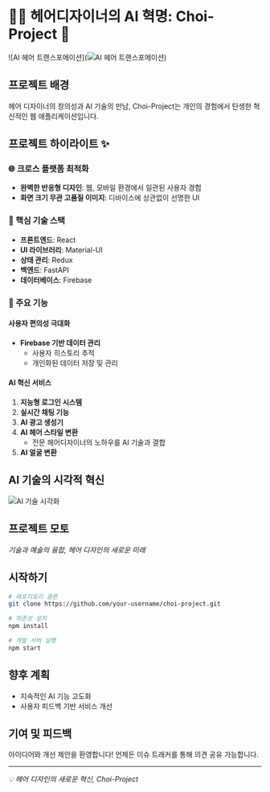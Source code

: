 # 💇‍♀️ 헤어디자이너의 AI 혁명: Choi-Project 🤖

![AI 헤어 트랜스포메이션](![AI 헤어 트랜스포메이션](https://raw.githubusercontent.com/jaepalworld/minichoi-project/main/main1.png))

## 프로젝트 배경
헤어 디자이너의 창의성과 AI 기술의 만남, Choi-Project는 개인의 경험에서 탄생한 혁신적인 웹 애플리케이션입니다.

## 프로젝트 하이라이트 ✨

### 🌐 크로스 플랫폼 최적화
- **완벽한 반응형 디자인**: 웹, 모바일 환경에서 일관된 사용자 경험
- **화면 크기 무관 고품질 이미지**: 디바이스에 상관없이 선명한 UI

### 🔧 핵심 기술 스택
- **프론트엔드**: React
- **UI 라이브러리**: Material-UI
- **상태 관리**: Redux
- **백엔드**: FastAPI
- **데이터베이스**: Firebase

### 🚀 주요 기능

#### 사용자 편의성 극대화
- **Firebase 기반 데이터 관리**
  - 사용자 히스토리 추적
  - 개인화된 데이터 저장 및 관리

#### AI 혁신 서비스
1. **지능형 로그인 시스템**
2. **실시간 채팅 기능**
3. **AI 광고 생성기**
4. **AI 헤어 스타일 변환**
   - 전문 헤어디자이너의 노하우를 AI 기술과 결합
5. **AI 얼굴 변환**

## AI 기술의 시각적 혁신
![AI 기술 시각화](https://raw.githubusercontent.com/your-username/choi-project/main/src/assets/ai-transformation.gif)

## 프로젝트 모토
*기술과 예술의 융합, 헤어 디자인의 새로운 미래*

## 시작하기
```bash
# 레포지토리 클론
git clone https://github.com/your-username/choi-project.git

# 의존성 설치
npm install

# 개발 서버 실행
npm start
```

## 향후 계획
- 지속적인 AI 기능 고도화
- 사용자 피드백 기반 서비스 개선

## 기여 및 피드백
아이디어와 개선 제안을 환영합니다! 언제든 이슈 트래커를 통해 의견 공유 가능합니다.

---

*💡 헤어 디자인의 새로운 혁신, Choi-Project*
